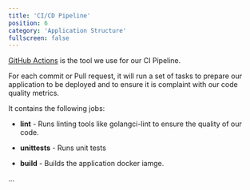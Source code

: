 ```yaml
---
title: 'CI/CD Pipeline'
position: 6
category: 'Application Structure'
fullscreen: false
---
```


[GitHub Actions](https://github.com/features/actions) is the tool we use for our CI Pipeline.

For each commit or Pull request, it will run a set of tasks to prepare our application to be deployed and to ensure it is complaint with our code quality metrics.

It contains the following jobs:

* **lint** - Runs linting tools like golangci-lint to ensure the quality of our code.
+ **unittests** - Runs unit tests
* **build** - Builds the application docker iamge.

...
